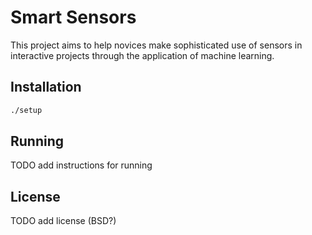 # Smart Sensors

This project aims to help novices make sophisticated use of sensors in
interactive projects through the application of machine learning.

## Installation

```sh
./setup
```

## Running

TODO add instructions for running

## License

TODO add license (BSD?)
